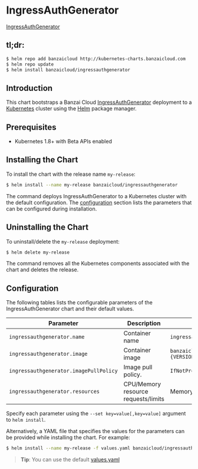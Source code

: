 # IngressAuthGenerator 

[IngressAuthGenerator](https://github.com/banzaicloud/ingressauthgenerator) 

## tl;dr:

```bash
$ helm repo add banzaicloud http://kubernetes-charts.banzaicloud.com
$ helm repo update
$ helm install banzaicloud/ingressauthgenerator
```

## Introduction

This chart bootstraps a Banzai Cloud  [IngressAuthGenerator](https://github.com/banzaicloud/banzai-charts/stable/ingressauthgenerator) deployment to a [Kubernetes](http://kubernetes.io) cluster using the [Helm](https://helm.sh) package manager.

## Prerequisites

- Kubernetes 1.8+ with Beta APIs enabled

## Installing the Chart

To install the chart with the release name `my-release`:

```bash
$ helm install --name my-release banzaicloud/ingressauthgenerator
```

The command deploys IngressAuthGenerator to a Kubernetes cluster with the default configuration. The [configuration](#configuration) section lists the parameters that can be configured during installation.

## Uninstalling the Chart

To uninstall/delete the `my-release` deployment:

```bash
$ helm delete my-release
```

The command removes all the Kubernetes components associated with the chart and deletes the release.

## Configuration

The following tables lists the configurable parameters of the IngressAuthGenerator chart and their default values.

|                    Parameter                 |                Description                  |                  Default                     |
| -------------------------------------------- | ------------------------------------------- | -------------------------------------------- |
| `ingressauthgenerator.name`                  | Container name                              | `ingressauthgenerator`                       |
| `ingressauthgenerator.image`                 | Container image                             | `banzaicloud/ingressauthgenerator:{VERSION}` |
| `ingressauthgenerator.imagePullPolicy`       | Image pull policy.                          | `IfNotPresent`                               |
| `ingressauthgenerator.resources`             | CPU/Memory resource requests/limits         | Memory: `120Mi`, CPU: `20m`                 |
      
Specify each parameter using the `--set key=value[,key=value]` argument to `helm install`. 

Alternatively, a YAML file that specifies the values for the parameters can be provided while installing the chart. For example:

```bash
$ helm install --name my-release -f values.yaml banzaicloud/ingressauthgenerator
```

> **Tip**: You can use the default [values.yaml](values.yaml)


```
